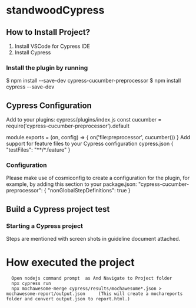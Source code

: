 # standwoodCypress

## How to Install Project? 
1. Install VSCode for Cypress IDE
2. Install Cypress

### Install the plugin by running
$ npm install --save-dev cypress-cucumber-preprocessor
$ npm install cypress --save-dev
  
## Cypress Configuration
Add to your plugins:
cypress/plugins/index.js
const cucumber = require('cypress-cucumber-preprocessor').default

module.exports = (on, config) => {
  on('file:preprocessor', cucumber())
}
Add support for feature files to your Cypress configuration
cypress.json
{
  "testFiles": "**/*.feature"
}

### Configuration
Please make use of cosmiconfig to create a configuration for the plugin, for example, by adding this section to your package.json:
"cypress-cucumber-preprocessor": {
  "nonGlobalStepDefinitions": true
}

## Build a Cypress project test
### Starting a Cypress project
Steps are mentioned with screen shots in guideline document attached.

#  How executed the project 
      Open nodejs command prompt  as And Navigate to Project folder 
      npx cypress run
      npx mochawesome-merge cypress/results/mochawesome*.json > mochawesome-report/output.json     (This will create a mochareports folder and convert output.json to report.html.)
